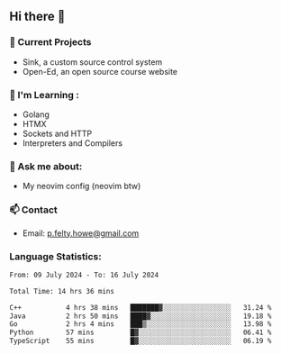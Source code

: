 ## Hi there 👋
### 🔭 Current Projects 
- Sink, a custom source control system
- Open-Ed, an open source course website

### 🌱 I'm Learning :
- Golang
- HTMX
- Sockets and HTTP
- Interpreters and Compilers

### 💬 Ask me about:
- My neovim config (neovim btw)

### 📫 Contact
- Email: p.felty.howe@gmail.com

### Language Statistics:

<!--START_SECTION:waka-->

```txt
From: 09 July 2024 - To: 16 July 2024

Total Time: 14 hrs 36 mins

C++           4 hrs 38 mins   ███████▓░░░░░░░░░░░░░░░░░   31.24 %
Java          2 hrs 50 mins   ████▓░░░░░░░░░░░░░░░░░░░░   19.18 %
Go            2 hrs 4 mins    ███▒░░░░░░░░░░░░░░░░░░░░░   13.98 %
Python        57 mins         █▓░░░░░░░░░░░░░░░░░░░░░░░   06.41 %
TypeScript    55 mins         █▓░░░░░░░░░░░░░░░░░░░░░░░   06.19 %
```

<!--END_SECTION:waka-->


<!--
**peter-fh/peter-fh** is a ✨ _special_ ✨ repository because its `README.md` (this file) appears on your GitHub profile.

Here are some ideas to get you started:

- 🔭 I’m currently working on ...
- 🌱 I’m currently learning ...
- 👯 I’m looking to collaborate on ...
- 🤔 I’m looking for help with ...
- 💬 Ask me about ...
- 📫 How to reach me: ...
- 😄 Pronouns: ...
- ⚡ Fun fact: ...
-->
